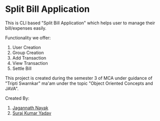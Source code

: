 # Split Bill Application

This is CLI based "Split Bill Application" which helps user to manage their bill/expenses easily.

Functionality we offer:
1. User Creation
1. Group Creation
1. Add Transaction
1. View Transaction
1. Settle Bill

This project is created during the semester 3 of MCA under guidance of "Tripti Swarnkar" ma'am under the topic "Object Oriented Concepts and JAVA".

Created By:
1. [Jagannath Nayak](https://www.linkedin.com/in/jagannath-nayak-937536243/ "LinkedIn")
1. [Suraj Kumar Yadav](https://www.linkedin.com/in/suraj-kumar-yadav-889543213/ "LinkedIn")